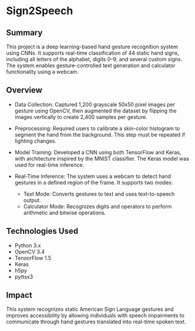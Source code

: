 # Sign2Speech

## Summary
This project is a deep learning-based hand gesture recognition system using CNNs. It supports real-time classification of 44 static hand signs, including all letters of the alphabet, digits 0–9, and several custom signs. The system enables gesture-controlled text generation and calculator functionality using a webcam.

## Overview
* Data Collection: Captured 1,200 grayscale 50x50 pixel images per gesture using OpenCV, then augmented the dataset by flipping the images vertically to create 2,400 samples per gesture.

* Preprocessing: Required users to calibrate a skin-color histogram to segment the hand from the background. This step must be repeated if lighting changes.

* Model Training: Developed a CNN using both TensorFlow and Keras, with architecture inspired by the MNIST classifier. The Keras model was used for real-time inference.

* Real-Time Inference: The system uses a webcam to detect hand gestures in a defined region of the frame. It supports two modes:
    * Text Mode: Converts gestures to text and uses text-to-speech output.
    * Calculator Mode: Recognizes digits and operators to perform arithmetic and bitwise operations.

## Technologies Used
* Python 3.x
* OpenCV 3.4
* TensorFlow 1.5
* Keras
* h5py
* pyttsx3

## Impact
This system recognizes static American Sign Language gestures and improves accessibility by allowing individuals with speech impairments to communicate through hand gestures translated into real-time spoken text.
